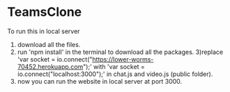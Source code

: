# TeamsClone

To run this in local server
1) download all the files.
2) run 'npm install' in the terminal to download all the packages.
3)replace 'var socket = io.connect("https://lower-worms-70452.herokuapp.com");' with 'var socket = io.connect("localhost:3000");' in chat.js and video.js (public folder).
4) now you can run the website in local server at port 3000. 
